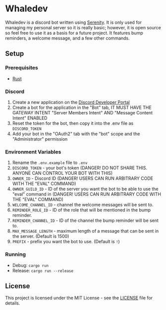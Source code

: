 # Whaledev

Whaledev is a discord bot written using [Serenity](https://www.github.com/serenity-rs/serenity). It is only used for managing my personal server so it is really basic; however, it is open source so feel free to use it as a basis for a future project. It features bump reminders, a welcome message, and a few other commands.

## Setup

### Prerequisites

- [Rust](https://www.rust-lang.org/tools/install)

### Discord

1. Create a new application on the [Discord Developer Portal](https://discord.com/developers/applications)
2. Create a bot for the application in the "Bot" tab, IT MUST HAVE THE GATEWAY INTENT "Server Members Intent" AND "Message Content Intent" ENABLED
3. Reset the token for the bot, then copy it into the .env file as `DISCORD_TOKEN`
4. Add your bot in the "OAuth2" tab with the "bot" scope and the "Administrator" permission

### Environment Variables

1. Rename the `.env.example` file to `.env`
2. `DISCORD_TOKEN` - your bot's token (DANGER! DO NOT SHARE THIS. ANYONE CAN CONTROL YOUR BOT WITH THIS)
3. `OWNER_ID` - Discord ID (DANGER! USERS CAN RUN ARBITRARY CODE WITH THE "EVAL" COMMAND)
4. `OWNER_GUILD_ID` - ID of the server you want the bot to be able to use the "eval" command in (DANGER! USERS CAN RUN ARBITRARY CODE WITH THE "EVAL" COMMAND)
5. `WELCOME_CHANNEL_ID` - channel the welcome messages will be sent to.
6. `REMINDER_ROLE_ID` - ID of the role that will be mentioned in the bump reminder.
7. `REMINDER_CHANNEL_ID` - ID of the channel the bump reminder will be sent to.
8. `MAX_MESSAGE_LENGTH` - maximum length of a message that can be sent in the server. (Default is 1500)
9. `PREFIX` - prefix you want the bot to use. (Default is `!`)

### Running

- Debug: `cargo run`
- Release: `cargo run --release`

## License

This project is licensed under the MIT License - see the [LICENSE](LICENSE) file for details.
